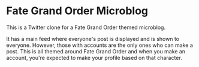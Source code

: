 # Fate Grand Order Microblog

This is a Twitter clone for a Fate Grand Order themed microblog.

It has a main feed where everyone's post is displayed and is shown to everyone. However, those with accounts are the only ones who can make a post. This is all themed around Fate Grand Order and when you make an account, you're expected to make your profile based on that character.
